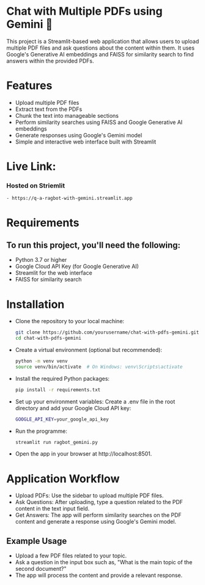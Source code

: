 # Chat with Multiple PDFs using Gemini 💁
This project is a Streamlit-based web application that allows users to upload multiple PDF files and ask questions about the content within them. It uses Google's Generative AI embeddings and FAISS for similarity search to find answers within the provided PDFs.

# Features
- Upload multiple PDF files
- Extract text from the PDFs
- Chunk the text into manageable sections
- Perform similarity searches using FAISS and Google Generative AI embeddings
- Generate responses using Google's Gemini model
- Simple and interactive web interface built with Streamlit

# Live Link:
### Hosted on Striemlit
    - https://q-a-ragbot-with-gemini.streamlit.app

# Requirements
## To run this project, you'll need the following:

- Python 3.7 or higher
- Google Cloud API Key (for Google Generative AI)
- Streamlit for the web interface
- FAISS for similarity search

# Installation
- Clone the repository to your local machine:
    ```sh
    git clone https://github.com/yourusername/chat-with-pdfs-gemini.git
    cd chat-with-pdfs-gemini

- Create a virtual environment (optional but recommended):
    ```sh
    python -m venv venv
    source venv/bin/activate  # On Windows: venv\Scripts\activate

- Install the required Python packages:
    ```sh
    pip install -r requirements.txt

- Set up your environment variables:
    Create a .env file in the root directory and add your Google Cloud API key:
    ```sh
    GOOGLE_API_KEY=your_google_api_key

- Run the programme:
    ```sh
    streamlit run ragbot_gemini.py

- Open the app in your browser at http://localhost:8501.

# Application Workflow

- Upload PDFs: Use the sidebar to upload multiple PDF files.
- Ask Questions: After uploading, type a question related to the PDF content in the text input field.
- Get Answers: The app will perform similarity searches on the PDF content and generate a response using Google's Gemini model.


## Example Usage
- Upload a few PDF files related to your topic.
- Ask a question in the input box such as, "What is the main topic of the second document?"
- The app will process the content and provide a relevant response.
